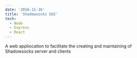 ```yaml
---
date: '2016-11-16'
title: 'Shadowsocks GUI'
tech:
  - Node
  - Express
  - React
---
```


A web appliocation to facilitate the creating and maintaining of Shadowsocks server and clients
